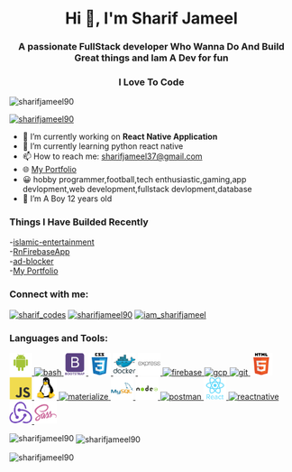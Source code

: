 <h1 align="center">Hi 👋, I'm Sharif Jameel</h1>
<h3 align="center">A passionate FullStack developer Who Wanna Do And Build Great things and Iam A Dev for fun</h3>
<h3 align="center">I Love To Code</h3>

<p align="left"> <img src="https://komarev.com/ghpvc/?username=sharifjameel90&label=Profile%20views&color=0e75b6&style=flat" alt="sharifjameel90" /> </p>
<p align="left"> <a href="https://github.com/ryo-ma/github-profile-trophy"><img src="https://github-profile-trophy.vercel.app/?username=sharifjameel90" alt="sharifjameel90" /></a> </p>

- 🔭 I’m currently working on **React Native Application**
- 🌱 I’m currently learning python react native
- 📫 How to reach me: sharifjameel37@gmail.com
- 🌐 [My Portfolio](https://sharifjameel90.github.io)
- 😀 hobby programmer,football,tech enthusiastic,gaming,app devlopment,web development,fullstack devlopment,database
- 👦 I’m A Boy 12 years old

<h3 align="left">Things I Have Builded Recently</h3>

-[islamic-entertainment](https://github.com/sharifjameel90/islamic-entertainment)
<br />
-[RnFirebaseApp](https://github.com/sharifjameel90/RnFirebaseApp)
<br />
-[ad-blocker](https://github.com/sharifjameel90/ad-blocker)
<br />
-[My Portfolio](https://github.com/sharifjameel90/sharifjameel90.github.io)

<h3 align="left">Connect with me:</h3>
<p align="left">
<a href="https://codepen.io/sharif_codes" target="blank"><img align="center" src="https://raw.githubusercontent.com/rahuldkjain/github-profile-readme-generator/master/src/images/icons/Social/codepen.svg" alt="sharif_codes" height="30" width="40" /></a>
<a href="https://dev.to/sharifjameel90" target="blank"><img align="center" src="https://cdn.jsdelivr.net/npm/simple-icons@3.0.1/icons/dev-dot-to.svg" alt="sharifjameel90" height="30" width="40" /></a>
<a href="https://instagram.com/iam_sharifjameel" target="blank"><img align="center" src="https://raw.githubusercontent.com/rahuldkjain/github-profile-readme-generator/master/src/images/icons/Social/instagram.svg" alt="iam_sharifjameel" height="30" width="40" /></a>
</p>

<h3 align="left">Languages and Tools:</h3>
<p align="left"> <a href="https://developer.android.com" target="_blank"> <img src="https://raw.githubusercontent.com/devicons/devicon/master/icons/android/android-original-wordmark.svg" alt="android" width="40" height="40"/> </a> <a href="https://www.gnu.org/software/bash/" target="_blank"> <img src="https://www.vectorlogo.zone/logos/gnu_bash/gnu_bash-icon.svg" alt="bash" width="40" height="40"/> </a> <a href="https://getbootstrap.com" target="_blank"> <img src="https://raw.githubusercontent.com/devicons/devicon/master/icons/bootstrap/bootstrap-plain-wordmark.svg" alt="bootstrap" width="40" height="40"/> </a> <a href="https://www.w3schools.com/css/" target="_blank"> <img src="https://raw.githubusercontent.com/devicons/devicon/master/icons/css3/css3-original-wordmark.svg" alt="css3" width="40" height="40"/> </a> <a href="https://www.docker.com/" target="_blank"> <img src="https://raw.githubusercontent.com/devicons/devicon/master/icons/docker/docker-original-wordmark.svg" alt="docker" width="40" height="40"/> </a> <a href="https://expressjs.com" target="_blank"> <img src="https://raw.githubusercontent.com/devicons/devicon/master/icons/express/express-original-wordmark.svg" alt="express" width="40" height="40"/> </a> <a href="https://firebase.google.com/" target="_blank"> <img src="https://www.vectorlogo.zone/logos/firebase/firebase-icon.svg" alt="firebase" width="40" height="40"/> </a> <a href="https://cloud.google.com" target="_blank"> <img src="https://www.vectorlogo.zone/logos/google_cloud/google_cloud-icon.svg" alt="gcp" width="40" height="40"/> </a> <a href="https://git-scm.com/" target="_blank"> <img src="https://www.vectorlogo.zone/logos/git-scm/git-scm-icon.svg" alt="git" width="40" height="40"/> </a> <a href="https://www.w3.org/html/" target="_blank"> <img src="https://raw.githubusercontent.com/devicons/devicon/master/icons/html5/html5-original-wordmark.svg" alt="html5" width="40" height="40"/> </a> <a href="https://developer.mozilla.org/en-US/docs/Web/JavaScript" target="_blank"> <img src="https://raw.githubusercontent.com/devicons/devicon/master/icons/javascript/javascript-original.svg" alt="javascript" width="40" height="40"/> </a> <a href="https://www.linux.org/" target="_blank"> <img src="https://raw.githubusercontent.com/devicons/devicon/master/icons/linux/linux-original.svg" alt="linux" width="40" height="40"/> </a> <a href="https://materializecss.com/" target="_blank"> <img src="https://raw.githubusercontent.com/prplx/svg-logos/5585531d45d294869c4eaab4d7cf2e9c167710a9/svg/materialize.svg" alt="materialize" width="40" height="40"/> </a> <a href="https://www.mysql.com/" target="_blank"> <img src="https://raw.githubusercontent.com/devicons/devicon/master/icons/mysql/mysql-original-wordmark.svg" alt="mysql" width="40" height="40"/> </a> <a href="https://nodejs.org" target="_blank"> <img src="https://raw.githubusercontent.com/devicons/devicon/master/icons/nodejs/nodejs-original-wordmark.svg" alt="nodejs" width="40" height="40"/> </a> <a href="https://postman.com" target="_blank"> <img src="https://www.vectorlogo.zone/logos/getpostman/getpostman-icon.svg" alt="postman" width="40" height="40"/> </a> <a href="https://reactjs.org/" target="_blank"> <img src="https://raw.githubusercontent.com/devicons/devicon/master/icons/react/react-original-wordmark.svg" alt="react" width="40" height="40"/> </a> <a href="https://reactnative.dev/" target="_blank"> <img src="https://reactnative.dev/img/header_logo.svg" alt="reactnative" width="40" height="40"/> </a> <a href="https://redux.js.org" target="_blank"> <img src="https://raw.githubusercontent.com/devicons/devicon/master/icons/redux/redux-original.svg" alt="redux" width="40" height="40"/> </a> <a href="https://sass-lang.com" target="_blank"> <img src="https://raw.githubusercontent.com/devicons/devicon/master/icons/sass/sass-original.svg" alt="sass" width="40" height="40"/> </a> </p>

<p><img align="left" src="https://github-readme-stats.vercel.app/api/top-langs?username=sharifjameel90&show_icons=true&locale=en&layout=compact" alt="sharifjameel90" />
&nbsp;<img align="center" src="https://github-readme-stats.vercel.app/api?username=sharifjameel90&show_icons=true&locale=en" alt="sharifjameel90" /></p>

<p><img align="center" src="https://github-readme-streak-stats.herokuapp.com/?user=sharifjameel90&" alt="sharifjameel90" /></p>
 

